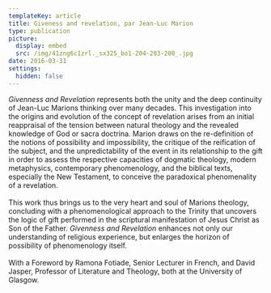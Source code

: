 ```yaml
---
templateKey: article
title: Giveness and revelation, par Jean-Luc Marion
type: publication
picture:
  display: embed
  src: /img/41zng6c1zrl._sx325_bo1-204-203-200_.jpg
date: 2016-03-31
settings:
  hidden: false
---
```

*Givenness and Revelation* represents both the unity and the deep continuity of Jean-Luc Marions thinking over many decades. This investigation into the origins and evolution of the concept of revelation arises from an initial reappraisal of the tension between natural theology and the revealed knowledge of God or sacra doctrina. Marion draws on the re-definition of the notions of possibility and impossibility, the critique of the reification of the subject, and the unpredictability of the event in its relationship to the gift in order to assess the respective capacities of dogmatic theology, modern metaphysics, contemporary phenomenology, and the biblical texts, especially the New Testament, to conceive the paradoxical phenomenality of a revelation.\
\
This work thus brings us to the very heart and soul of Marions theology, concluding with a phenomenological approach to the Trinity that uncovers the logic of gift performed in the scriptural manifestation of Jesus Christ as Son of the Father. *Givenness and Revelation* enhances not only our understanding of religious experience, but enlarges the horizon of possibility of phenomenology itself.\
\
With a Foreword by Ramona Fotiade, Senior Lecturer in French, and David Jasper, Professor of Literature and Theology, both at the University of Glasgow.